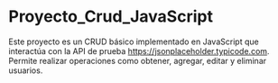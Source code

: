 # Proyecto_Crud_JavaScript
Este proyecto es un CRUD básico implementado en JavaScript que interactúa con la API de prueba https://jsonplaceholder.typicode.com. Permite realizar operaciones como obtener, agregar, editar y eliminar usuarios. 
